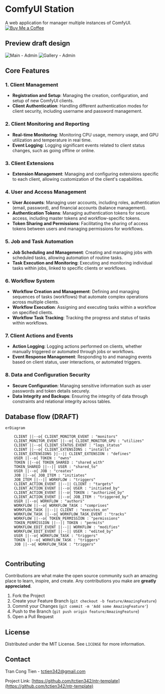 # ComfyUI Station

A web application for manager multiple instances of ComfyUI.
[![Buy Me a Coffee](https://img.shields.io/badge/Buy%20Me%20a%20Coffee-donate-yellow.svg)](https://www.buymeacoffee.com/tctien342)

## Preview draft design

![Main - Admin](https://github.com/user-attachments/assets/c4b0a446-dabe-47f2-8e5e-4cd6a8d0718e)
![Gallery - Admin](https://github.com/user-attachments/assets/8669fabc-21ff-4544-912c-f4d96713532e)

## Core Features

### 1. Client Management
- **Registration and Setup**: Managing the creation, configuration, and setup of new ComfyUI clients.
- **Client Authentication**: Handling different authentication modes for client security, including username and password management.

### 2. Client Monitoring and Reporting
- **Real-time Monitoring**: Monitoring CPU usage, memory usage, and GPU utilization and temperature in real time.
- **Event Logging**: Logging significant events related to client status changes, such as going offline or online.

### 3. Client Extensions
- **Extension Management**: Managing and configuring extensions specific to each client, allowing customization of the client's capabilities.

### 4. User and Access Management
- **User Accounts**: Managing user accounts, including roles, authentication (email, password), and financial accounts (balance management).
- **Authentication Tokens**: Managing authentication tokens for secure access, including master tokens and workflow-specific tokens.
- **Token Sharing and Permissions**: Facilitating the sharing of access tokens between users and managing permissions for workflows.

### 5. Job and Task Automation
- **Job Scheduling and Management**: Creating and managing jobs with scheduled tasks, allowing automation of routine tasks.
- **Task Execution and Monitoring**: Executing and monitoring individual tasks within jobs, linked to specific clients or workflows.

### 6. Workflow System
- **Workflow Creation and Management**: Defining and managing sequences of tasks (workflows) that automate complex operations across multiple clients.
- **Workflow Execution**: Assigning and executing tasks within a workflow on specified clients.
- **Workflow Task Tracking**: Tracking the progress and status of tasks within workflows.

### 7. Client Actions and Events
- **Action Logging**: Logging actions performed on clients, whether manually triggered or automated through jobs or workflows.
- **Event Response Management**: Responding to and managing events based on client status, user interactions, or automated triggers.

### 8. Data and Configuration Security
- **Secure Configuration**: Managing sensitive information such as user passwords and token details securely.
- **Data Integrity and Backups**: Ensuring the integrity of data through constraints and relational integrity across tables.

## Database flow (DRAFT)

```mermaid
erDiagram

    CLIENT ||--o{ CLIENT_MONITOR_EVENT : "monitors"
    CLIENT_MONITOR_EVENT ||--o{ CLIENT_MONITOR_GPU : "utilizes"
    CLIENT ||--o{ CLIENT_STATUS_EVENT : "logs_status"
    CLIENT ||--o{ CLIENT_EXTENSIONS : "installs"
    CLIENT_EXTENSIONS }|--|| CLIENT_EXTENSION : "defines"
    USER ||--o{ TOKEN : "owns"
    TOKEN ||--o{ TOKEN_SHARED : "shared_with"
    TOKEN_SHARED ||--|| USER : "shared_to"
    USER ||--o{ JOB : "creates"
    JOB ||--o{ JOB_ITEM : "initiates"
    JOB_ITEM ||--|| WORKFLOW : "triggers"
    CLIENT_ACTION_EVENT ||--|| CLIENT : "targets"
    CLIENT_ACTION_EVENT ||--o{ USER : "initiated_by"
    CLIENT_ACTION_EVENT ||--o{ TOKEN : "authorized_by"
    CLIENT_ACTION_EVENT ||--o{ JOB_ITEM : "triggered_by"
    USER ||--o{ WORKFLOW : "authors"
    WORKFLOW ||--o{ WORKFLOW_TASK : "comprises"
    WORKFLOW_TASK ||--|| CLIENT : "executes_on"
    WORKFLOW_TASK ||--o{ WORKFLOW_TASK_EVENT : "tracks"
    WORKFLOW ||--o{ TOKEN_PERMISSION : "permissions"
    TOKEN_PERMISSION ||--|| TOKEN : "permits"
    WORKFLOW_EDIT_EVENT ||--|| WORKFLOW : "modifies"
    WORKFLOW_EDIT_EVENT ||--|| USER : "edited_by"
    USER ||--o{ WORKFLOW_TASK : "triggers"
    TOKEN ||--o{ WORKFLOW_TASK : "triggers"
    JOB ||--o{ WORKFLOW_TASK : "triggers"
    
```

## Contributing

Contributions are what make the open source community such an amazing place to learn, inspire, and create. Any contributions you make are **greatly appreciated**.

1. Fork the Project
2. Create your Feature Branch (`git checkout -b feature/AmazingFeature`)
3. Commit your Changes (`git commit -m 'Add some AmazingFeature'`)
4. Push to the Branch (`git push origin feature/AmazingFeature`)
5. Open a Pull Request

## License

Distributed under the MIT License. See `LICENSE` for more information.

## Contact

Tran Cong Tien - tctien342@gmail.com

Project Link: [https://github.com/tctien342/ntr-template](https://github.com/tctien342/ntr-template)

